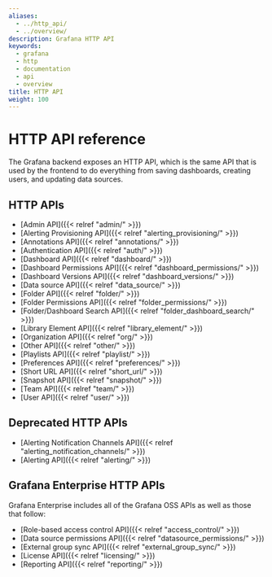 ```yaml
---
aliases:
  - ../http_api/
  - ../overview/
description: Grafana HTTP API
keywords:
  - grafana
  - http
  - documentation
  - api
  - overview
title: HTTP API
weight: 100
---
```


# HTTP API reference

The Grafana backend exposes an HTTP API, which is the same API that is used by the frontend to do everything from saving
dashboards, creating users, and updating data sources.

## HTTP APIs

- [Admin API]({{< relref "admin/" >}})
- [Alerting Provisioning API]({{< relref "alerting_provisioning/" >}})
- [Annotations API]({{< relref "annotations/" >}})
- [Authentication API]({{< relref "auth/" >}})
- [Dashboard API]({{< relref "dashboard/" >}})
- [Dashboard Permissions API]({{< relref "dashboard_permissions/" >}})
- [Dashboard Versions API]({{< relref "dashboard_versions/" >}})
- [Data source API]({{< relref "data_source/" >}})
- [Folder API]({{< relref "folder/" >}})
- [Folder Permissions API]({{< relref "folder_permissions/" >}})
- [Folder/Dashboard Search API]({{< relref "folder_dashboard_search/" >}})
- [Library Element API]({{< relref "library_element/" >}})
- [Organization API]({{< relref "org/" >}})
- [Other API]({{< relref "other/" >}})
- [Playlists API]({{< relref "playlist/" >}})
- [Preferences API]({{< relref "preferences/" >}})
- [Short URL API]({{< relref "short_url/" >}})
- [Snapshot API]({{< relref "snapshot/" >}})
- [Team API]({{< relref "team/" >}})
- [User API]({{< relref "user/" >}})

## Deprecated HTTP APIs

- [Alerting Notification Channels API]({{< relref "alerting_notification_channels/" >}})
- [Alerting API]({{< relref "alerting/" >}})

## Grafana Enterprise HTTP APIs

Grafana Enterprise includes all of the Grafana OSS APIs as well as those that follow:

- [Role-based access control API]({{< relref "access_control/" >}})
- [Data source permissions API]({{< relref "datasource_permissions/" >}})
- [External group sync API]({{< relref "external_group_sync/" >}})
- [License API]({{< relref "licensing/" >}})
- [Reporting API]({{< relref "reporting/" >}})
